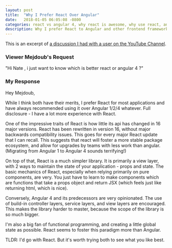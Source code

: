```yaml
---
layout: post
title:  "Why I Prefer React Over Angular"
date:   2018-01-05 06:05:08 -0800
categories: react vs angular 4, why react is awesome, why use react, angular, react overview
description: Why I prefer React to Angular and other frontend frameworks
---
```

This is an excerpt of [a discussion I had with a user on the YouTube Channel](https://www.youtube.com/channel/UCPrcrJwwcMGWpOv_qRJOuIA/discussion?lc=UgxZFI-5x2L7S8XrACd4AaABAg.8_-cT8gHQzS8_1NfVl14PH).

<h3>Viewer Mejdoub's Request</h3>
"Hi Nate , i just want to know which is better react or angular 4 ?"

<h3>My Response</h3>
Hey Mejdoub,


While I think both have their merits, I prefer React for most applications and have always recommended using it over Angular 1/2/4 whatever. Full disclosure - I have a lot more experience with React.

One of the impressive traits of React is how little its api has changed in 16 major versions. React has been rewritten in version 16, without major backwards compatibility issues. This goes for every major React update that I can recall. This suggests that react will foster a more stable package ecosystem, and allow for upgrades by teams with less work than angular. (Migrating from Angular 1 to Angular 4 sounds terrifying!)


On top of that, React is a much simpler library. It is primarily a view layer, with 2 ways to maintain the state of your application - props and state. The basic mechanics of React, especially when relying primarily on pure components, are very. You just have to learn to make components which are functions that take a props object and return JSX (which feels just like returning html, which is nice).


Conversely, Angular 4 and its predecessors are very opinionated. The use of build-in controller layers, service layers, and view layers are encouraged. This makes the library harder to master, because the scope of the library is so much bigger.

I'm also a big fan of functional programming, and creating a little global state as possible. React seems to foster this paradigm more than Angular.


TLDR: I'd go with React. But it's worth trying both to see what you like best.﻿
